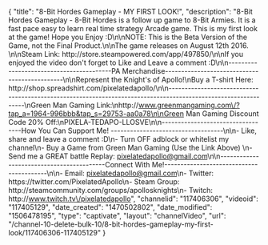 {
    "title": "8-Bit Hordes Gameplay - MY FIRST LOOK!",
    "description": "8-Bit Hordes Gameplay - 8-Bit Hordes is a follow up game to 8-Bit Armies.  It is a fast pace easy to learn real time strategy Arcade game.  This is my first look at the game!  Hope you Enjoy :D\n\nNOTE: This is the Beta Version of the Game, not the Final Product.\n\nThe game releases on August 12th 2016.  \n\nSteam Link: http:\/\/store.steampowered.com\/app\/497850\/\n\nIf you enjoyed the video don't forget to Like and Leave a comment :D\n\n-----------------------------------------PA Merchandise----------------------------------------------\n\nRepresent the Knight's of Apollo!\nBuy a T-shirt Here: http:\/\/shop.spreadshirt.com\/pixelatedapollo\/\n\n---------------------------------------------------------------------------------------------------------------\nGreen Man Gaming Link:\nhttp:\/\/www.greenmangaming.com\/?tap_a=1964-996bbb&tap_s=29753-aa0a78\n\nGreen Man Gaming Discount Code 20% Off:\nPIXELA-TEDAPO-LLOSVE\n\n----------------------------------How You Can Support Me! -----------------------------------\n\n- Like, share and leave a comment :D\n- Turn OFF adblock or whitelist my channel\n- Buy a Game from Green Man Gaming (Use the Link Above) \n- Send me a GREAT battle Replay: pixelatedapollo@gmail.com\n\n------------------------------------------Connect With Me!-----------------------------------------\n\n- Email: pixelatedapollo@gmail.com\n- Twitter: https:\/\/twitter.com\/PixelatedApollo\n- Steam Group:  http:\/\/steamcommunity.com\/groups\/apollosknights\n- Twitch: http:\/\/www.twitch.tv\/pixelatedapollo",
    "channelid": "117406306",
    "videoid": "117405129",
    "date_created": "1470502802",
    "date_modified": "1506478195",
    "type": "captivate",
    "layout": "channelVideo",
    "url": "\/channel-10-delete-bulk-10\/8-bit-hordes-gameplay-my-first-look\/117406306-117405129"
}